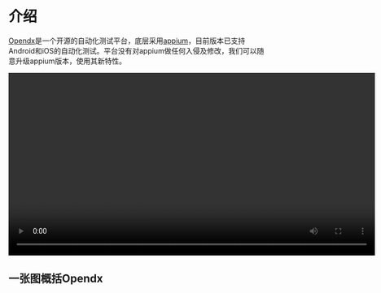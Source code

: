 # 介绍
[Opendx](https://github.com/opendx)是一个开源的自动化测试平台，底层采用[appium](https://github.com/appium)，目前版本已支持Android和iOS的自动化测试。平台没有对appium做任何入侵及修改，我们可以随意升级appium版本，使用其新特性。

<video :src="$withBase('/assets/video.mp4')" width="720px" controls="controls">浏览器不支持video标签</video>

## 一张图概括Opendx
<img :src="$withBase('/assets/dx.png')" class="zoom">